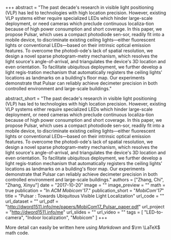 +++
abstract = "The past decade's research in visible light positioning (VLP) has led to technologies with high location precision. However, existing VLP systems either require specialized LEDs which hinder large-scale deployment, or need cameras which preclude continuous localiza-tion because of high power consumption and short coverage. In this paper, we propose Pulsar, which uses a compact photodiode sen-sor, readily fit into a mobile device, to discriminate existing ceiling lights—either fluorescent lights or conventional LEDs—based on their intrinsic optical emission features. To overcome the photodi-ode's lack of spatial resolution, we design a novel sparse photogram-metry mechanism, which resolves the light source's angle-of-arrival, and triangulates the device's 3D location and even orientation. To facilitate ubiquitous deployment, we further develop a light regis-tration mechanism that automatically registers the ceiling lights' locations as landmarks on a building's floor map. Our experiments demonstrate that Pulsar can reliably achieve decimeter precision in both controlled environment and large-scale buildings."

abstract_short = "The past decade's research in visible light positioning (VLP) has led to technologies with high location precision. However, existing VLP systems either require specialized LEDs which hinder large-scale deployment, or need cameras which preclude continuous localiza-tion because of high power consumption and short coverage. In this paper, we propose Pulsar, which uses a compact photodiode sen-sor, readily fit into a mobile device, to discriminate existing ceiling lights—either fluorescent lights or conventional LEDs—based on their intrinsic optical emission features. To overcome the photodi-ode's lack of spatial resolution, we design a novel sparse photogram-metry mechanism, which resolves the light source's angle-of-arrival, and triangulates the device's 3D location and even orientation. To facilitate ubiquitous deployment, we further develop a light regis-tration mechanism that automatically registers the ceiling lights' locations as landmarks on a building's floor map. Our experiments demonstrate that Pulsar can reliably achieve decimeter precision in both controlled environment and large-scale buildings."
authors = ["Zhang, Chi", "Zhang, Xinyu"]
date = "2017-10-20"
image = ""
image_preview = ""
math = true
publication = "In *ACM Mobicom'17*."
publication_short = "*MobiCom'17*"
title = "Pulsar : Towards Ubiquitous Visible Light Localization"
url_code = ""
url_dataset = ""
url_pdf = "http://dword1511.info/me/papers/MobiCom17_Pulsar_paper.pdf"
url_project = "http://dword1511.info/me"
url_slides = ""
url_video = ""
tags = [
    "LED-to-camera", "Indoor localization", "Mobicom"
]
+++

More detail can easily be written here using *Markdown* and $\rm \LaTeX$ math code.
